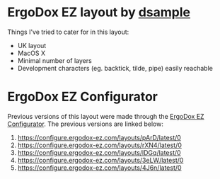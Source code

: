 # ErgoDox EZ layout by [dsample](https://sample.me.uk)

Things I've tried to cater for in this layout:

* UK layout
* MacOS X
* Minimal number of layers
* Development characters (eg. backtick, tilde, pipe) easily reachable

# ErgoDox EZ Configurator

Previous versions of this layout were made through the [ErgoDox EZ Configurator](https://configure.ergodox-ez.com). The previous versions are linked below:

1. https://configure.ergodox-ez.com/layouts/pArD/latest/0
2. https://configure.ergodox-ez.com/layouts/rXN4/latest/0
3. https://configure.ergodox-ez.com/layouts/lDGq/latest/0
4. https://configure.ergodox-ez.com/layouts/3eLW/latest/0
5. https://configure.ergodox-ez.com/layouts/4J6n/latest/0
